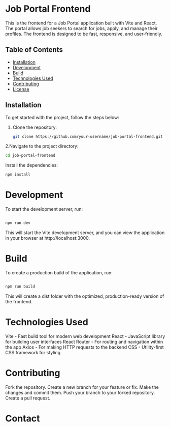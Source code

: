 # Job Portal Frontend

This is the frontend for a Job Portal application built with Vite and React. The portal allows job seekers to search for jobs, apply, and manage their profiles. The frontend is designed to be fast, responsive, and user-friendly.

## Table of Contents
- [Installation](#installation)
- [Development](#development)
- [Build](#build)
- [Technologies Used](#technologies-used)
- [Contributing](#contributing)
- [License](#license)

## Installation

To get started with the project, follow the steps below:

1. Clone the repository:
   ```bash
   git clone https://github.com/your-username/job-portal-frontend.git
2.Navigate to the project directory:
```bash
cd job-portal-frontend
```
Install the dependencies:
```bash
npm install
```
# Development
To start the development server, run:

```bash

npm run dev
```
This will start the Vite development server, and you can view the application in your browser at http://localhost:3000.

# Build
To create a production build of the application, run:

```bash

npm run build
```
This will create a dist folder with the optimized, production-ready version of the frontend.

# Technologies Used
Vite - Fast build tool for modern web development
React - JavaScript library for building user interfaces
React Router - For routing and navigation within the app
Axios - For making HTTP requests to the backend
CSS - Utility-first CSS framework for styling
#  Contributing
Fork the repository.
Create a new branch for your feature or fix.
Make the changes and commit them.
Push your branch to your forked repository.
Create a pull request.
# Contact
